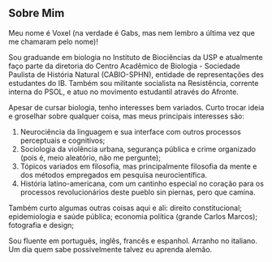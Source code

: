 ## Sobre Mim

Meu nome é Voxel (na verdade é Gabs, mas nem lembro a última vez que me chamaram pelo nome)!

Sou graduande em biologia no Instituto de Biociências da USP e atualmente faço parte da diretoria do Centro Acadêmico de Biologia - Sociedade Paulista de História Natural (CABIO-SPHN), entidade de representações des estudantes do IB. Também sou militante socialista na Resistência, corrente interna do PSOL, e atuo no movimento estudantil através do Afronte.

Apesar de cursar biologia, tenho interesses bem variados. Curto trocar ideia e groselhar sobre qualquer coisa, mas meus principais interesses são:
1. Neurociência da linguagem e sua interface com outros processos perceptuais e cognitivos;
2. Sociologia da violência urbana, segurança pública e crime organizado (pois é, meio aleatório, não me pergunte);
3. Tópicos variados em filosofia, mas principalmente filosofia da mente e dos métodos empregados em pesquisa neurocientífica.
4. História latino-americana, com um cantinho especial no coração para os processos revolucionários deste pueblo sin piernas, pero que camina.

Também curto algumas outras coisas aqui e ali: direito constitucional; epidemiologia e saúde pública; economia política (grande Carlos Marcos); fotografia e design;

Sou fluente em português, inglês, francês e espanhol. Arranho no italiano. Um dia quem sabe possivelmente talvez eu aprenda alemão.
